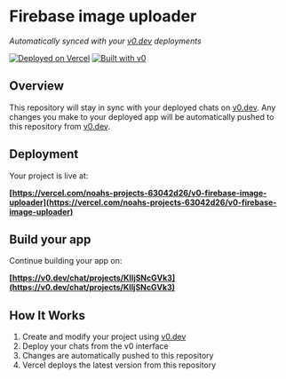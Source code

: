 # Firebase image uploader

*Automatically synced with your [v0.dev](https://v0.dev) deployments*

[![Deployed on Vercel](https://img.shields.io/badge/Deployed%20on-Vercel-black?style=for-the-badge&logo=vercel)](https://vercel.com/noahs-projects-63042d26/v0-firebase-image-uploader)
[![Built with v0](https://img.shields.io/badge/Built%20with-v0.dev-black?style=for-the-badge)](https://v0.dev/chat/projects/KIIjSNcGVk3)

## Overview

This repository will stay in sync with your deployed chats on [v0.dev](https://v0.dev).
Any changes you make to your deployed app will be automatically pushed to this repository from [v0.dev](https://v0.dev).

## Deployment

Your project is live at:

**[https://vercel.com/noahs-projects-63042d26/v0-firebase-image-uploader](https://vercel.com/noahs-projects-63042d26/v0-firebase-image-uploader)**

## Build your app

Continue building your app on:

**[https://v0.dev/chat/projects/KIIjSNcGVk3](https://v0.dev/chat/projects/KIIjSNcGVk3)**

## How It Works

1. Create and modify your project using [v0.dev](https://v0.dev)
2. Deploy your chats from the v0 interface
3. Changes are automatically pushed to this repository
4. Vercel deploys the latest version from this repository
